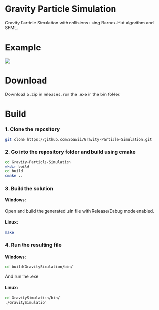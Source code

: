 # Gravity Particle Simulation
Gravity Particle Simulation with collisions using Barnes-Hut algorithm and SFML. 

# Example
![](https://media1.giphy.com/media/v1.Y2lkPTc5MGI3NjExZTN0cWw2eGQ2dGxzZnZpbzg5M2IzZzBmd3R2N3lkb3BoMnVlNHBzayZlcD12MV9pbnRlcm5hbF9naWZfYnlfaWQmY3Q9Zw/h0dCtRDAfBCUvB4nz0/giphy.gif)

# Download
Download a .zip in releases, run the .exe in the bin folder.

# Build
### 1. Clone the repository  
```bash  
git clone https://github.com/Soawii/Gravity-Particle-Simulation.git  
```  
### 2. Go into the repository folder and build using cmake  
 ```bash  
 cd Gravity-Particle-Simulation  
 mkdir build  
 cd build  
 cmake ..  
 ```  
### 3. Build the solution  
#### Windows:  
Open and build the generated .sln file with Release/Debug mode enabled.    
#### Linux:  
```bash  
make  
```  
### 4. Run the resulting file  
#### Windows:
```bash
cd build/GravitySimulation/bin/
```
And run the .exe
#### Linux:  
```bash
cd GravitySimulation/bin/
./GravitySimulation  
```  
